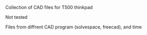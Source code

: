 Collection of CAD files for T500 thinkpad 

Not tested

Files from diffrent CAD program (solvespace, freecad), and time


